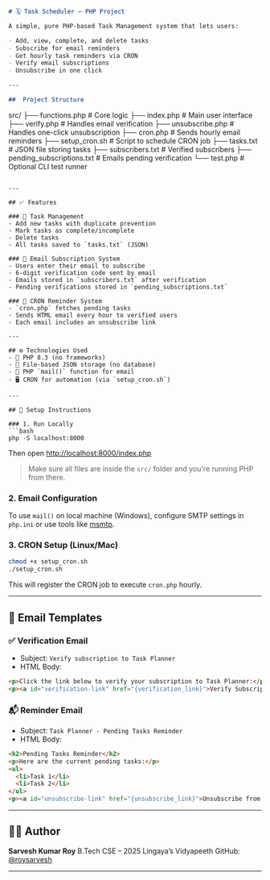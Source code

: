 

```markdown
# 🗓 Task Scheduler – PHP Project

A simple, pure PHP-based Task Management system that lets users:

- Add, view, complete, and delete tasks
- Subscribe for email reminders
- Get hourly task reminders via CRON
- Verify email subscriptions
- Unsubscribe in one click

---

##  Project Structure

```

src/
├── functions.php               # Core logic
├── index.php                  # Main user interface
├── verify.php                 # Handles email verification
├── unsubscribe.php            # Handles one-click unsubscription
├── cron.php                   # Sends hourly email reminders
├── setup\_cron.sh              # Script to schedule CRON job
├── tasks.txt                  # JSON file storing tasks
├── subscribers.txt            # Verified subscribers
├── pending\_subscriptions.txt  # Emails pending verification
└── test.php                   # Optional CLI test runner

````

---

## ✅ Features

### 📝 Task Management
- Add new tasks with duplicate prevention
- Mark tasks as complete/incomplete
- Delete tasks
- All tasks saved to `tasks.txt` (JSON)

### 📧 Email Subscription System
- Users enter their email to subscribe
- 6-digit verification code sent by email
- Emails stored in `subscribers.txt` after verification
- Pending verifications stored in `pending_subscriptions.txt`

### 🔄 CRON Reminder System
- `cron.php` fetches pending tasks
- Sends HTML email every hour to verified users
- Each email includes an unsubscribe link

---

## ⚙️ Technologies Used
- 🐘 PHP 8.3 (no frameworks)
- 📂 File-based JSON storage (no database)
- 📨 PHP `mail()` function for email
- 🖥️ CRON for automation (via `setup_cron.sh`)

---

## 🔧 Setup Instructions

### 1. Run Locally
```bash
php -S localhost:8000
````

Then open [http://localhost:8000/index.php](http://localhost:8000/index.php)

> Make sure all files are inside the `src/` folder and you're running PHP from there.

### 2. Email Configuration

To use `mail()` on local machine (Windows), configure SMTP settings in `php.ini` or use tools like [msmtp](https://msmtp.sourceforge.io/).

### 3. CRON Setup (Linux/Mac)

```bash
chmod +x setup_cron.sh
./setup_cron.sh
```

This will register the CRON job to execute `cron.php` hourly.

---

## 📩 Email Templates

### ✅ Verification Email

* Subject: `Verify subscription to Task Planner`
* HTML Body:

```html
<p>Click the link below to verify your subscription to Task Planner:</p>
<p><a id="verification-link" href="{verification_link}">Verify Subscription</a></p>
```

### 📬 Reminder Email

* Subject: `Task Planner - Pending Tasks Reminder`
* HTML Body:

```html
<h2>Pending Tasks Reminder</h2>
<p>Here are the current pending tasks:</p>
<ul>
  <li>Task 1</li>
  <li>Task 2</li>
</ul>
<p><a id="unsubscribe-link" href="{unsubscribe_link}">Unsubscribe from notifications</a></p>
```

---

## 👨‍💻 Author

**Sarvesh Kumar Roy**
B.Tech CSE – 2025
Lingaya’s Vidyapeeth
GitHub: [@roysarvesh](https://github.com/roysarvesh)

---

